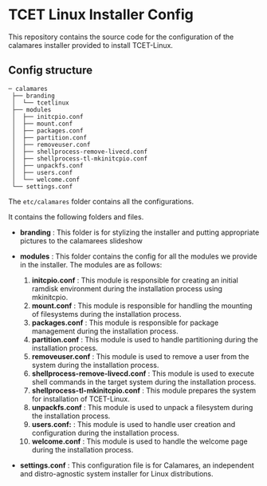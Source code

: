# TCET Linux Installer Config

This repository contains the source code for the configuration of the calamares installer provided to install TCET-Linux.

## Config structure

```
─ calamares
 ├── branding
 │  └── tcetlinux
 ├── modules
 │  ├── initcpio.conf
 │  ├── mount.conf
 │  ├── packages.conf
 │  ├── partition.conf
 │  ├── removeuser.conf
 │  ├── shellprocess-remove-livecd.conf
 │  ├── shellprocess-tl-mkinitcpio.conf
 │  ├── unpackfs.conf
 │  ├── users.conf
 │  └── welcome.conf
 └── settings.conf
```

The `etc/calamares` folder contains all the configurations.

It contains the following folders and files.

- **branding** : This folder is for stylizing the installer and putting appropriate pictures to the calamarees slideshow

- **modules** : This folder contains the config for all the modules we provide in the installer. The modules are as follows:

  1. **initcpio.conf** : This module is responsible for creating an initial ramdisk environment during the installation process using mkinitcpio.
  2. **mount.conf** : This module is responsible for handling the mounting of filesystems during the installation process.
  3. **packages.conf** : This module is responsible for package management during the installation process.
  4. **partition.conf** : This module is used to handle partitioning during the installation process.
  5. **removeuser.conf** : This module is used to remove a user from the system during the installation process.
  6. **shellprocess-remove-livecd.conf** : This module is used to execute shell commands in the target system during the installation process.
  7. **shellprocess-tl-mkinitcpio.conf** : This module prepares the system for installation of TCET-Linux.
  8. **unpackfs.conf** : This module is used to unpack a filesystem during the installation process.
  9. **users.conf:** : This module is used to handle user creation and configuration during the installation process.
  10. **welcome.conf** : This module is used to handle the welcome page during the installation process.

- **settings.conf** : This configuration file is for Calamares, an independent and distro-agnostic system installer for Linux distributions.
